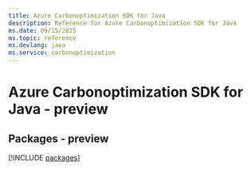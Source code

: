 ```yaml
---
title: Azure Carbonoptimization SDK for Java
description: Reference for Azure Carbonoptimization SDK for Java
ms.date: 09/15/2025
ms.topic: reference
ms.devlang: java
ms.service: carbonoptimization
---
```

# Azure Carbonoptimization SDK for Java - preview
## Packages - preview
[!INCLUDE [packages](carbonoptimization-index.md)]